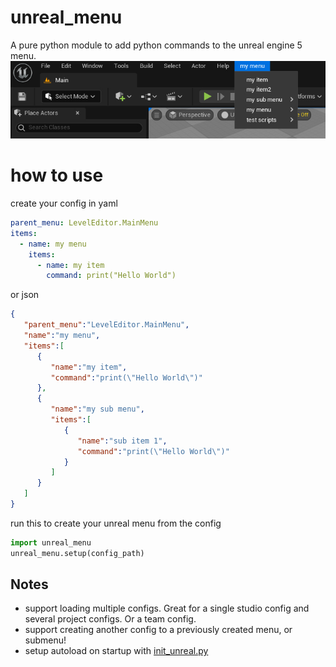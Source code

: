 # unreal_menu
A pure python module to add python commands to the unreal engine 5 menu.
![Menu screenshot](menu_screenshot.jpg)

# how to use

create your config in yaml
```yaml
parent_menu: LevelEditor.MainMenu
items:
  - name: my menu
    items:
      - name: my item
        command: print("Hello World")
```
or json
```json
{
   "parent_menu":"LevelEditor.MainMenu",
   "name":"my menu",
   "items":[
      {
         "name":"my item",
         "command":"print(\"Hello World\")"
      },
      {
         "name":"my sub menu",
         "items":[
            {
               "name":"sub item 1",
               "command":"print(\"Hello World\")"
            }
         ]
      }
   ]
}     
```
run this to create your unreal menu from the config
```python
import unreal_menu
unreal_menu.setup(config_path)
```

## Notes
- support loading multiple configs. Great for a single studio config and several project configs. Or a team config.
- support creating another config to a previously created menu, or submenu!
- setup autoload on startup with [init_unreal.py](https://docs.unrealengine.com/4.27/en-US/ProductionPipelines/ScriptingAndAutomation/Python/#theinit_unreal.pyfile)
